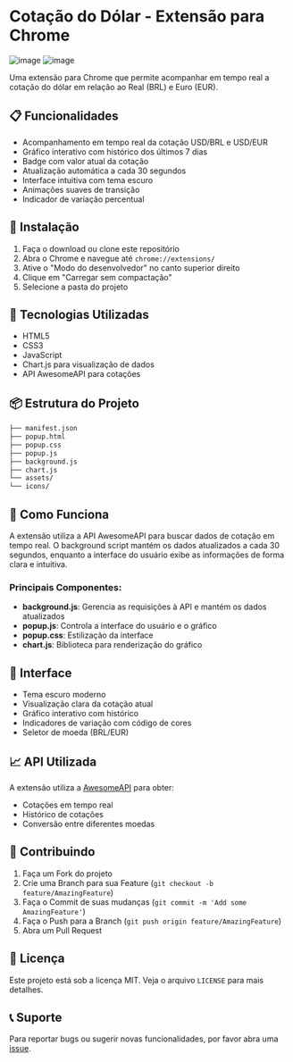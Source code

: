 # Cotação do Dólar - Extensão para Chrome

![image](https://github.com/user-attachments/assets/cf0c50d1-a1e2-4104-b69a-3aeea6301039) ![image](https://github.com/user-attachments/assets/d7850904-af3f-43d1-9461-d1003d59ef94)





Uma extensão para Chrome que permite acompanhar em tempo real a cotação do dólar em relação ao Real (BRL) e Euro (EUR).

## 📋 Funcionalidades

- Acompanhamento em tempo real da cotação USD/BRL e USD/EUR
- Gráfico interativo com histórico dos últimos 7 dias
- Badge com valor atual da cotação
- Atualização automática a cada 30 segundos
- Interface intuitiva com tema escuro
- Animações suaves de transição
- Indicador de variação percentual

## 🚀 Instalação

1. Faça o download ou clone este repositório
2. Abra o Chrome e navegue até `chrome://extensions/`
3. Ative o "Modo do desenvolvedor" no canto superior direito
4. Clique em "Carregar sem compactação"
5. Selecione a pasta do projeto

## 🔧 Tecnologias Utilizadas

- HTML5
- CSS3
- JavaScript
- Chart.js para visualização de dados
- API AwesomeAPI para cotações

## 📦 Estrutura do Projeto


 ```bash
├── manifest.json
├── popup.html
├── popup.css
├── popup.js
├── background.js
├── chart.js
└── assets/
└── icons/
```

## 🔄 Como Funciona

A extensão utiliza a API AwesomeAPI para buscar dados de cotação em tempo real. O background script mantém os dados atualizados a cada 30 segundos, enquanto a interface do usuário exibe as informações de forma clara e intuitiva.

### Principais Componentes:

- **background.js**: Gerencia as requisições à API e mantém os dados atualizados
- **popup.js**: Controla a interface do usuário e o gráfico
- **popup.css**: Estilização da interface
- **chart.js**: Biblioteca para renderização do gráfico

## 🎨 Interface

- Tema escuro moderno
- Visualização clara da cotação atual
- Gráfico interativo com histórico
- Indicadores de variação com código de cores
- Seletor de moeda (BRL/EUR)

## 📈 API Utilizada

A extensão utiliza a [AwesomeAPI](https://docs.awesomeapi.com.br/) para obter:
- Cotações em tempo real
- Histórico de cotações
- Conversão entre diferentes moedas

## 🤝 Contribuindo

1. Faça um Fork do projeto
2. Crie uma Branch para sua Feature (`git checkout -b feature/AmazingFeature`)
3. Faça o Commit de suas mudanças (`git commit -m 'Add some AmazingFeature'`)
4. Faça o Push para a Branch (`git push origin feature/AmazingFeature`)
5. Abra um Pull Request

## 📄 Licença

Este projeto está sob a licença MIT. Veja o arquivo `LICENSE` para mais detalhes.

## 📞 Suporte

Para reportar bugs ou sugerir novas funcionalidades, por favor abra uma [issue](https://github.com/ThallesCosta-dev/api-dolar/issues).
